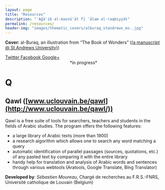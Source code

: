 ```yaml
---
layout: page
title: "Resources"
description: "ʿAǧāʾib al-maṣnūʿāt fī ʿālam al-raqmiyyāt"
permalink: /resources/
header-img: "images/thematic_covers/alburaq_standrews_ms..jpg"
---
```


<section class="post-topmatter">
<p class="imagecredit"><b>Cover:</b> al-Buraq, an illustration from “The Book of Wonders” (<a href='https://standrewsrarebooks.wordpress.com/2013/07/01/52-weeks-of-inspiring-illustrations-week-50-the-book-of-wonders/' target='_blank'>(a manuscript @ St.Andrews University)</a>)</p>
<section class="share"> 
<a class="icon-twitter" href="http://twitter.com/share?text=About Maxim Romanov&amp;url=http://maximromanov.github.io/about/"
onclick="window.open(this.href, 'twitter-share', 'width=550,height=235');return false;">
<span class="hidden">Twitter</span>
</a>
<a class="icon-facebook" href="https://www.facebook.com/sharer/sharer.php?u=http://maximromanov.github.io/about/"
onclick="window.open(this.href, 'facebook-share','width=580,height=296');return false;">
<span class="hidden">Facebook</span>
</a>
<a class="icon-google-plus" href="https://plus.google.com/share?url=http://maximromanov.github.io/about/"
onclick="window.open(this.href, 'google-plus-share', 'width=490,height=530');return false;">
<span class="hidden">Google+</span>
</a>
</section>
</section>

<center>*in progress*</center>

# Q

## Qawl ([www.uclouvain.be/qawl](http://www.uclouvain.be/qawl/))
Qawl is a free suite of tools for searchers, teachers and students in the fields of Arabic studies. The program offers the following features:

* a large library of Arabic texts (more than 1900)
* a research algorithm which allows one to search any word matching a query
* automatic identification of parallel passages (sources, quotations, etc.) of any pasted text by comparing it with the entire library
* handy help for translation and analysis of Arabic words and sentences through various webtools (Aratools, Google Translate, Bing Translator)

**Developed by**: *Sébastien Moureau*, Chargé de recherches au F.R.S.-FNRS, Université catholique de Louvain (Belgium)


